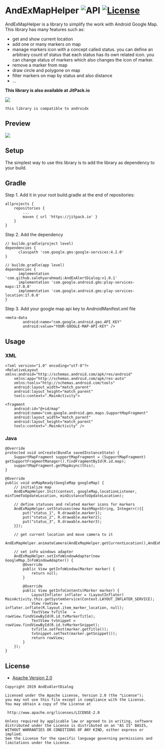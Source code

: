 AndExMapHelper ![API](https://img.shields.io/badge/API-17%2B-brightgreen.svg?style=flat) [![License](https://img.shields.io/badge/License-Apache%202.0-green.svg)](https://opensource.org/licenses/Apache-2.0)
===================

AndExMapHelper is a library to simplify the work with Android Google Map.
This library has many features such as: 
  - get and show current location
  - add one or many markers on map
  - manage markers icon with a concept called status. you can define an arbitrary count of status that each status has its own related icon. you can change status of markers which also changes the icon of marker.
  - remove a marker from map
  - draw circle and polygone on map
  - filter markers on map by status and also distance
  - ...
  



**This library is also available at JitPack.io**

[![](https://jitpack.io/v/salehyarahmadi/AndExMapHelper.svg)](https://jitpack.io/#salehyarahmadi/AndExMapHelper)



`this library is compatible to androidx`

## Preview
![](https://github.com/salehyarahmadi/AndExAlertDialog/blob/master/andex-alert-dialog.gif)

## Setup
The simplest way to use this library is to add the library as dependency to your build.

## Gradle

Step 1. Add it in your root build.gradle at the end of repositories:

	allprojects {
		repositories {
			...
			maven { url 'https://jitpack.io' }
		}
	}

Step 2. Add the dependency
  
    // builde.gradle(project level)
    dependencies {    
	      classpath 'com.google.gms:google-services:4.2.0'
	}

	// builde.gradle(app level)
    dependencies {    
	      implementation 'com.github.salehyarahmadi:AndExAlertDialog:v1.0.1'
          implementation 'com.google.android.gms:play-services-maps:17.0.0'
          implementation 'com.google.android.gms:play-services-location:17.0.0'
	}
 
Step 3. Add your google map api key to AndroidManifest.xml file
  
    <meta-data
            android:name="com.google.android.geo.API_KEY"
            android:value="YOUR-GOOGLE-MAP-API-KEY" />
 


## Usage

### XML
    
    <?xml version="1.0" encoding="utf-8"?>
    <RelativeLayout xmlns:android="http://schemas.android.com/apk/res/android"
        xmlns:app="http://schemas.android.com/apk/res-auto"
        xmlns:tools="http://schemas.android.com/tools"
        android:layout_width="match_parent"
        android:layout_height="match_parent"
        tools:context=".MainActivity">

    <fragment
        android:id="@+id/map"
        android:name="com.google.android.gms.maps.SupportMapFragment"
        android:layout_width="match_parent"
        android:layout_height="match_parent"
        tools:context=".MainActivity" />
</RelativeLayout>

### Java

    @Override
    protected void onCreate(Bundle savedInstanceState) {
        SupportMapFragment supportMapFragment = (SupportMapFragment) getSupportFragmentManager().findFragmentById(R.id.map);
        supportMapFragment.getMapAsync(this);
    }

    @Override
    public void onMapReady(GoogleMap googleMap) {
        // initialize map
        AndExMapHelper.Init(context, googleMap,locationListener, minTimeToUpdateLocation, minDistanceToUpdateLocation);
        
        // define statuses and related marker icons for markers
        AndExMapHelper.setStatuses(new HashMap<String, Integer>(){{
            put("status_1", R.drawable.marker1);
            put("status_2", R.drawable.marker2);
            put("status_3", R.drawable.marker3);
        }});

        // get current location and move camera to it
        AndExMapHelper.animateCamera(AndExMapHelper.getCurrentLocation(),AndExMapHelper.DEFAULT_ZOOM);

        // set info windows adapter
        AndExMapHelper.setInfoWindowAdapter(new GoogleMap.InfoWindowAdapter() {
            @Override
            public View getInfoWindow(Marker marker) {
                return null;
            }

            @Override
            public View getInfoContents(Marker marker) {
                LayoutInflater inflater = (LayoutInflater) MainActivity.this.getSystemService(Context.LAYOUT_INFLATER_SERVICE);
                View rowView = inflater.inflate(R.layout.item_marker_location, null);
                TextView tvTitle   = rowView.findViewById(R.id.tvMarkerTitle);
                TextView tvSnippet = rowView.findViewById(R.id.tvMarkerSnippet);
                tvTitle.setText(marker.getTitle());
                tvSnippet.setText(marker.getSnippet());
                return rowView;
            }
        });
    }


    


        
 ## License

* [Apache Version 2.0](http://www.apache.org/licenses/LICENSE-2.0.html)

```
Copyright 2019 AndExAlertDialog

Licensed under the Apache License, Version 2.0 (the "License");
you may not use this file except in compliance with the License.
You may obtain a copy of the License at

 http://www.apache.org/licenses/LICENSE-2.0

Unless required by applicable law or agreed to in writing, software
distributed under the License is distributed on an "AS IS" BASIS,
WITHOUT WARRANTIES OR CONDITIONS OF ANY KIND, either express or implied.
See the License for the specific language governing permissions and
limitations under the License.
       

